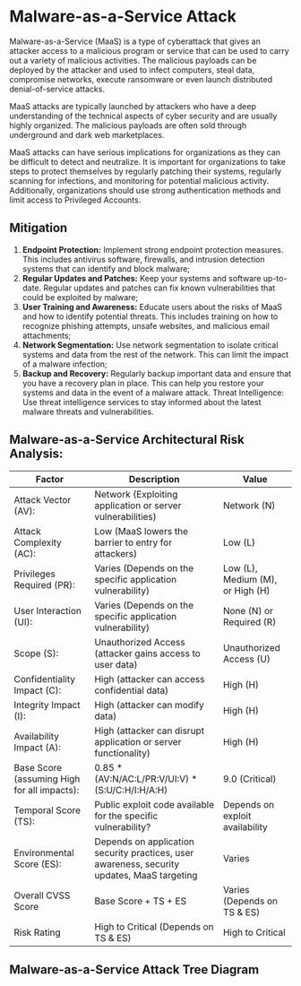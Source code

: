 # Malware-as-a-Service Attack 

Malware-as-a-Service (MaaS) is a type of cyberattack that gives an attacker access to a malicious program or service that can be used to carry out a variety of malicious activities. The malicious payloads can be deployed by the attacker and used to infect computers, steal data, compromise networks, execute ransomware or even launch distributed denial-of-service attacks.

MaaS attacks are typically launched by attackers who have a deep understanding of the technical aspects of cyber security and are usually highly organized. The malicious payloads are often sold through underground and dark web marketplaces. 

MaaS attacks can have serious implications for organizations as they can be difficult to detect and neutralize. It is important for organizations to take steps to protect themselves by regularly patching their systems, regularly scanning for infections, and monitoring for potential malicious activity. Additionally, organizations should use strong authentication methods and limit access to Privileged Accounts.

## Mitigation

1. **Endpoint Protection:** Implement strong endpoint protection measures. This includes antivirus software, firewalls, and intrusion detection systems that can identify and block malware;
2. **Regular Updates and Patches:** Keep your systems and software up-to-date. Regular updates and patches can fix known vulnerabilities that could be exploited by malware;
3. **User Training and Awareness:** Educate users about the risks of MaaS and how to identify potential threats. This includes training on how to recognize phishing attempts, unsafe websites, and malicious email attachments;
4. **Network Segmentation:** Use network segmentation to isolate critical systems and data from the rest of the network. This can limit the impact of a malware infection;
5. **Backup and Recovery:** Regularly backup important data and ensure that you have a recovery plan in place. This can help you restore your systems and data in the event of a malware attack.
Threat Intelligence: Use threat intelligence services to stay informed about the latest malware threats and vulnerabilities.

## Malware-as-a-Service Architectural Risk Analysis: 

| **Factor**                                    | **Description**                                                                                 | **Value**                                      |
|-----------------------------------------------|-------------------------------------------------------------------------------------------------|------------------------------------------------|
| Attack   Vector (AV):                         | Network   (Exploiting application or server vulnerabilities)                                    | Network   (N)                                  |
| Attack   Complexity (AC):                     | Low   (MaaS lowers the barrier to entry for attackers)                                          | Low   (L)                                      |
| Privileges   Required (PR):                   | Varies   (Depends on the specific application vulnerability)                                    |         Low (L), Medium (M), or High (H)       |
| User   Interaction (UI):                      | Varies   (Depends on the specific application vulnerability)                                    |         None (N) or Required (R)               |
| Scope   (S):                                  | Unauthorized   Access (attacker gains access to user data)                                      |         Unauthorized Access (U)                |
| Confidentiality   Impact (C):                 | High   (attacker can access confidential data)                                                  | High   (H)                                     |
| Integrity   Impact (I):                       | High   (attacker can modify data)                                                               | High   (H)                                     |
| Availability   Impact (A):                    | High   (attacker can disrupt application or server functionality)                               | High   (H)                                     |
| Base   Score (assuming High for all impacts): | 0.85   * (AV:N/AC:L/PR:V/UI:V) * (S:U/C:H/I:H/A:H)                                              | 9.0   (Critical)                               |
| Temporal   Score (TS):                        | Public   exploit code available for the specific vulnerability?                                 |         Depends on exploit availability        |
| Environmental   Score (ES):                   | Depends   on application security practices, user awareness, security updates, MaaS   targeting | Varies                                         |
| Overall   CVSS Score                          | Base   Score + TS + ES                                                                          |         Varies (Depends on TS & ES)            |
| Risk   Rating                                 | High   to Critical (Depends on TS & ES)                                                         | High   to Critical                             |

## Malware-as-a-Service Attack Tree Diagram
